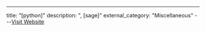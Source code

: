 ---
title: "[python]"
description: ", [sage]"
external_category: "Miscellaneous"
---[Visit Website](https://github.com/ashutosh1206/Crypton/blob/master/Elliptic-Curves/ellipticcurve.py)

